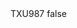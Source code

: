 <?xml version="1.0" encoding="UTF-8"?>
<CustomMetadata xmlns="http://soap.sforce.com/2006/04/metadata">
    <label>TXU987</label>
    <protected>false</protected>
</CustomMetadata>
